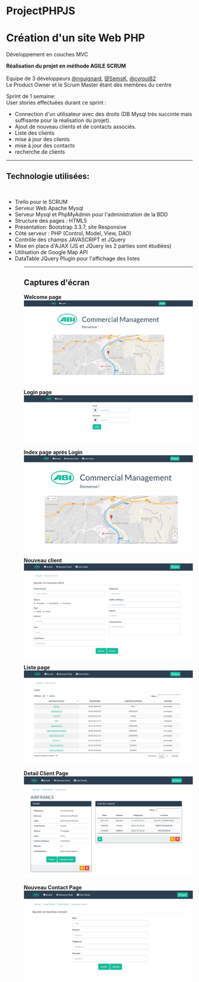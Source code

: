 # ProjectPHPJS
<h1>Création d'un site Web PHP</h1>
Développement en couches MVC<br>

<strong>Réalisation du projet en méthode AGILE SCRUM</strong> <br><br>
Equipe de 3 développeurs <a href="https://github.com/nguignard">@nguignard</a>, <a href="https://github.com/semsk">@SemsK</a>, <a href="https://github.com/cyroul82">@cyroul82</a><br>
Le Product Owner et le Scrum Master étant des membres du centre
<br>

Sprint de 1 semaine:<br>
User stories effectuées durant ce sprint : <br>

<ul>
  <li>Connection d'un utilisateur avec des droits (DB Mysql trés succinte mais suffisante pour la réalisation du projet).</li>
  <li>Ajout de nouveau clients et de contacts associés.</li>
  <li>Liste des clients</li>
  <li>mise à jour des clients</li>
  <li>mise à jour des contacts</li>
  <li>recherche de clients</li>
</ul>
<hr>
<h2>Technologie utilisées:</h2><br>
<ul>
<li>Trello pour le SCRUM</li>
<li>Serveur Web Apache Mysql</li>
<li>Serveur Mysql et PhpMyAdmin pour l'administration de la BDD</li>
<li>Structure des pages : HTML5</li>
<li>Présentation: Bootstrap 3.3.7, site Responsive</li>
<li>Côté serveur : PHP (Control, Model, View, DAO)</li>
<li>Contrôle des champs JAVASCRIPT et JQuery</li>
<li>Mise en place d'AJAX (JS et JQuery les 2 parties sont étudiées)</li>
<li>Utilisation de Google Map API</li>
<li>DataTable JQuery Plugin pour l'affichage des listes</li>
<ul>

<hr>

<h2>Captures d'écran</h2>

<p>
  <strong>Welcome page</strong>
  <img src="/screenshot/index.PNG" witdh="350"/>
</p>

<p>
  <strong>Login page</strong>
  <img src="/screenshot/login.PNG" witdh="350"/>
</p>

<p>
  <strong>Index page aprés Login</strong>
  <img src="/screenshot/index2.PNG" witdh="350"/>
</p>

<p>
  <strong>Nouveau client</strong>
  <img src="/screenshot/newClient.PNG" witdh="350"/>
</p>

<p>
  <strong>Liste page</strong>
  <img src="/screenshot/listClient.PNG" witdh="350"/>
</p>

<p>
  <strong>Detail Client Page</strong>
  <img src="/screenshot/detailClient.PNG" witdh="350"/>
</p>

<p>
  <strong>Nouveau Contact Page</strong>
  <img src="/screenshot/newContact.PNG" witdh="350"/>
</p>




